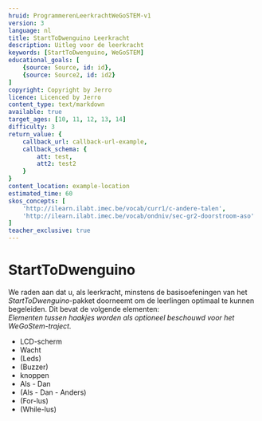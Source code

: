```yaml
---
hruid: ProgrammerenLeerkrachtWeGoSTEM-v1
version: 3
language: nl
title: StartToDwenguino Leerkracht
description: Uitleg voor de leerkracht
keywords: [StartToDwenguino, WeGoSTEM]
educational_goals: [
    {source: Source, id: id}, 
    {source: Source2, id: id2}
]
copyright: Copyright by Jerro
licence: Licenced by Jerro
content_type: text/markdown
available: true
target_ages: [10, 11, 12, 13, 14]
difficulty: 3
return_value: {
    callback_url: callback-url-example,
    callback_schema: {
        att: test,
        att2: test2
    }
}
content_location: example-location
estimated_time: 60
skos_concepts: [
    'http://ilearn.ilabt.imec.be/vocab/curr1/c-andere-talen', 
    'http://ilearn.ilabt.imec.be/vocab/ondniv/sec-gr2-doorstroom-aso'
]
teacher_exclusive: true
---
```


# StartToDwenguino

We raden aan dat u, als leerkracht, minstens de basisoefeningen van het *StartToDwenguino*-pakket doorneemt om de leerlingen optimaal te kunnen begeleiden. Dit bevat de volgende elementen:  
*Elementen tussen haakjes worden als optioneel beschouwd voor het WeGoStem-traject.*

* LCD-scherm
* Wacht
* (Leds)
* (Buzzer)
* knoppen
* Als - Dan
* (Als - Dan - Anders)
* (For-lus)
* (While-lus)